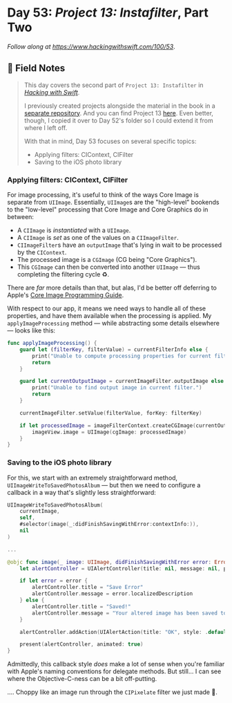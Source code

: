 # Day 53: _Project 13: Instafilter_, Part Two

_Follow along at https://www.hackingwithswift.com/100/53_.


## 📒 Field Notes

> This day covers the second part of `Project 13: Instafilter` in _[Hacking with Swift](https://www.hackingwithswift.com/read/13)_.
>
> I previously created projects alongside the material in the book in a [separate repository](https://github.com/CypherPoet/book--hacking-with-swift). And you can find Project 13 [here](https://github.com/CypherPoet/book--hacking-with-swift/tree/master/13-instafilter). Even better, though, I copied it over to Day 52's folder so I could extend it from where I left off.
>
> With that in mind, Day 53 focuses on several specific topics:
>
> - Applying filters: CIContext, CIFilter
> - Saving to the iOS photo library


### Applying filters: CIContext, CIFilter

For image processing, it's useful to think of the ways Core Image is separate from `UIImage`. Essentially, `UIImage`s are the "high-level" bookends to the "low-level" processing that Core Image and Core Graphics do in between:

- A `CIImage` is _instantiated_ with a `UIImage`.
- A `CIImage` is _set_ as one of the values on a `CIImageFilter`.
- `CIImageFilter`s have an `outputImage` that's lying in wait to be processed by the `CIContext`.
- The processed image is a `CGImage` (CG being "Core Graphics").
- This `CGImage` can then be converted into another `UIImage` &mdash; thus completing the filtering cycle ♻.

There are _far_ more details than that, but alas, I'd be better off deferring to Apple's [Core Image Programming Guide](https://developer.apple.com/library/archive/documentation/GraphicsImaging/Conceptual/CoreImaging/ci_intro/ci_intro.html#//apple_ref/doc/uid/TP30001185).


With respect to our app, it means we need ways to handle all of these properties, and have them available when the processing is applied. My `applyImageProcessing` method &mdash; while abstracting some details elsewhere &mdash; looks like this:

```swift
func applyImageProcessing() {
    guard let (filterKey, filterValue) = currentFilterInfo else {
        print("Unable to compute processing properties for current filter")
        return
    }

    guard let currentOutputImage = currentImageFilter.outputImage else {
        print("Unable to find output image in current filter.")
        return
    }

    currentImageFilter.setValue(filterValue, forKey: filterKey)

    if let processedImage = imageFilterContext.createCGImage(currentOutputImage, from: currentOutputImage.extent) {
        imageView.image = UIImage(cgImage: processedImage)
    }
}
```


### Saving to the iOS photo library

For this, we start with an extremely straightforward method, `UIImageWriteToSavedPhotosAlbum` &mdash; but then we need to configure a callback in a way that's slightly less straightforward:

```swift
UIImageWriteToSavedPhotosAlbum(
    currentImage,
    self,
    #selector(image(_:didFinishSavingWithError:contextInfo:)),
    nil
)

...

@objc func image(_ image: UIImage, didFinishSavingWithError error: Error?, contextInfo: UnsafeRawPointer) {
    let alertController = UIAlertController(title: nil, message: nil, preferredStyle: .alert)

    if let error = error {
        alertController.title = "Save Error"
        alertController.message = error.localizedDescription
    } else {
        alertController.title = "Saved!"
        alertController.message = "Your altered image has been saved to your photos."
    }

    alertController.addAction(UIAlertAction(title: "OK", style: .default))

    present(alertController, animated: true)
}
```

Admittedly, this callback style _does_ make a lot of sense when you're familiar with Apple's naming conventions for delegate methods. But still... I can see where the Objective-C-ness can be a bit off-putting.

.... Choppy like an image run through the `CIPixelate` filter we just made 🥁.
